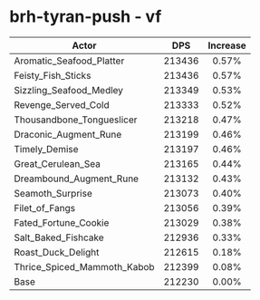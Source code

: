 # brh-tyran-push - vf
| Actor | DPS | Increase |
|---|:---:|:---:|
|Aromatic_Seafood_Platter|213436|0.57%|
|Feisty_Fish_Sticks|213436|0.57%|
|Sizzling_Seafood_Medley|213349|0.53%|
|Revenge_Served_Cold|213333|0.52%|
|Thousandbone_Tongueslicer|213218|0.47%|
|Draconic_Augment_Rune|213199|0.46%|
|Timely_Demise|213197|0.46%|
|Great_Cerulean_Sea|213165|0.44%|
|Dreambound_Augment_Rune|213132|0.43%|
|Seamoth_Surprise|213073|0.40%|
|Filet_of_Fangs|213056|0.39%|
|Fated_Fortune_Cookie|213029|0.38%|
|Salt_Baked_Fishcake|212936|0.33%|
|Roast_Duck_Delight|212615|0.18%|
|Thrice_Spiced_Mammoth_Kabob|212399|0.08%|
|Base|212230|0.00%|

